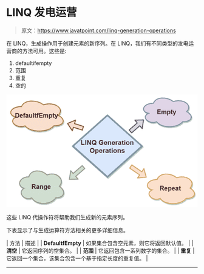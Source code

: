 # LINQ 发电运营

> 原文：<https://www.javatpoint.com/linq-generation-operations>

在 LINQ，生成操作用于创建元素的新序列。在 LINQ，我们有不同类型的发电运营商的方法可用。这些是:

1.  defaultifempty
2.  范围
3.  重复
4.  空的

![LINQ Generation Operations](img/df423ea237cd3d01b897128f594f1611.png)

这些 LINQ 代操作符将帮助我们生成新的元素序列。

下表显示了与生成运算符方法相关的更多详细信息。

| 方法 | 描述 |
| **DefaultfEmpty** | 如果集合包含空元素，则它将返回默认值。 |
| **清空** | 它返回序列的空集合。 |
| **范围** | 它返回包含一系列数字的集合。 |
| **重复** | 它返回一个集合，该集合包含一个基于指定长度的重复值。 |

* * *